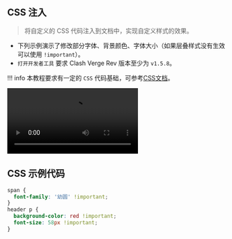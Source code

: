 ## CSS 注入

> 将自定义的 CSS 代码注入到文档中，实现自定义样式的效果。

- 下列示例演示了修改部分字体、背景颜色、字体大小（如果层叠样式没有生效可以使用 `!important`）。
- `打开开发者工具` 要求 Clash Verge Rev 版本至少为 `v1.5.8`。

<!-- prettier-ignore -->
!!! info
    本教程要求有一定的 `CSS` 代码基础，可参考[CSS文档](https://developer.mozilla.org/zh-CN/docs/Learn/CSS/First_steps)。

<video controls>
  <source src="../assets/guide/css_injection/css_injection.webm">
</video>

## CSS 示例代码

```css
span {
  font-family: '幼圆' !important;
}
header p {
  background-color: red !important;
  font-size: 58px !important;
}
```
